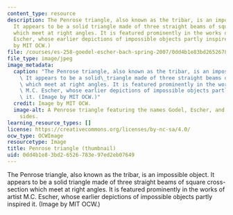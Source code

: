 ```yaml
---
content_type: resource
description: The Penrose triangle, also known as the tribar, is an impossible object.
  It appears to be a solid triangle made of three straight beams of square cross-section
  which meet at right angles. It is featured prominently in the works of artist M.C.
  Escher, whose earlier depictions of impossible objects partly inspired it. (Image
  by MIT OCW.)
file: /courses/es-258-goedel-escher-bach-spring-2007/0dd4b1e83bd26526783e97ed2eb07649_es-258s07-th.jpg
file_type: image/jpeg
image_metadata:
  caption: "The Penrose triangle, also known as the tribar, is an impossible object.\
    \ It appears to be a solid\_triangle made of three straight beams of square cross-section\
    \ which meet at right angles. It is featured prominently in the works of artist\
    \ M.C. Escher, whose earlier depictions of impossible objects partly inspired\
    \ it. (Image by MIT OCW.)"
  credit: Image by MIT OCW.
  image-alt: A Penrose triangle featuring the names Godel, Escher, and Bach on the
    sides.
learning_resource_types: []
license: https://creativecommons.org/licenses/by-nc-sa/4.0/
ocw_type: OCWImage
resourcetype: Image
title: Penrose triangle (thumbnail)
uid: 0dd4b1e8-3bd2-6526-783e-97ed2eb07649
---
```

The Penrose triangle, also known as the tribar, is an impossible object. It appears to be a solid triangle made of three straight beams of square cross-section which meet at right angles. It is featured prominently in the works of artist M.C. Escher, whose earlier depictions of impossible objects partly inspired it. (Image by MIT OCW.)